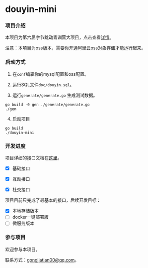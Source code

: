 # douyin-mini

### 项目介绍

本项目为第六届字节跳动青训营大项目，点击查看[详情](https://bytedance.feishu.cn/docx/BhEgdmoI3ozdBJxly71cd30vnRc)。


注意：本项目为oss版本，需要你开通阿里云oss对象存储才能运行起来。
### 启动方式

1. 在`conf`编辑你的mysql配置和oss配置。


2. 运行SQL文件`doc/douyin.sql`。


3. 运行`generate/generate.go` 生成测试数据。


```shell
go build -0 gen ./generate/generate.go
./gen
```

4. 启动项目


```shell
go build 
./douyin-mini
```

### 开发进度


项目详细的接口文档在[这里](https://apifox.com/apidoc/shared-09d88f32-0b6c-4157-9d07-a36d32d7a75c/api-50707525)。

- [x] 基础接口
- [x] 互动接口
- [x] 社交接口


项目目前只完成了最基本的接口，后续开发目标：

- [x] 本地存储版本
- [ ] docker一键部署版
- [ ] 微服务版本

### 参与项目

欢迎参与本项目。

联系方式：gongjiatian00@qq.com。

